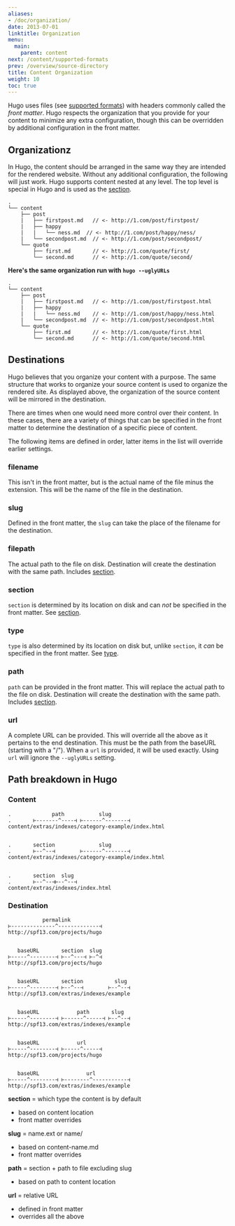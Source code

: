 ```yaml
---
aliases:
- /doc/organization/
date: 2013-07-01
linktitle: Organization
menu:
  main:
    parent: content
next: /content/supported-formats
prev: /overview/source-directory
title: Content Organization
weight: 10
toc: true
---
```


Hugo uses files (see [supported formats](/content/supported-formats/)) with headers commonly called the *front matter*. Hugo
respects the organization that you provide for your content to minimize any
extra configuration, though this can be overridden by additional configuration
in the front matter.

## Organizationz

In Hugo, the content should be arranged in the same way they are intended for
the rendered website. Without any additional configuration, the following will
just work. Hugo supports content nested at any level. The top level is special
in Hugo and is used as the [section](/content/sections/).

    .
    └── content
        ├── post
        |   ├── firstpost.md   // <- http://1.com/post/firstpost/
        |   ├── happy
        |   |   └── ness.md  // <- http://1.com/post/happy/ness/
        |   └── secondpost.md  // <- http://1.com/post/secondpost/
        └── quote
            ├── first.md       // <- http://1.com/quote/first/
            └── second.md      // <- http://1.com/quote/second/

**Here's the same organization run with `hugo --uglyURLs`**

    .
    └── content
        ├── post
        |   ├── firstpost.md   // <- http://1.com/post/firstpost.html
        |   ├── happy
        |   |   └── ness.md    // <- http://1.com/post/happy/ness.html
        |   └── secondpost.md  // <- http://1.com/post/secondpost.html
        └── quote
            ├── first.md       // <- http://1.com/quote/first.html
            └── second.md      // <- http://1.com/quote/second.html

## Destinations

Hugo believes that you organize your content with a purpose. The same structure
that works to organize your source content is used to organize the rendered
site. As displayed above, the organization of the source content will be
mirrored in the destination.

There are times when one would need more control over their content. In these
cases, there are a variety of things that can be specified in the front matter
to determine the destination of a specific piece of content.

The following items are defined in order, latter items in the list will override
earlier settings.

### filename
This isn't in the front matter, but is the actual name of the file minus the
extension. This will be the name of the file in the destination.

### slug
Defined in the front matter, the `slug` can take the place of the filename for the
destination.

### filepath
The actual path to the file on disk. Destination will create the destination
with the same path. Includes [section](/content/sections/).

### section
`section` is determined by its location on disk and can *not* be specified in the front matter. See [section](/content/sections/).

### type
`type` is also determined by its location on disk but, unlike `section`, it *can* be specified in the front matter. See [type](/content/types/).

### path
`path` can be provided in the front matter. This will replace the actual
path to the file on disk. Destination will create the destination with the same
path. Includes [section](/content/sections/).

### url
A complete URL can be provided. This will override all the above as it pertains
to the end destination. This must be the path from the baseURL (starting with a "/").
When a `url` is provided, it will be used exactly. Using `url` will ignore the
`--uglyURLs` setting.


## Path breakdown in Hugo

### Content

    .             path           slug
    .       ⊢-------^----⊣ ⊢------^-------⊣
    content/extras/indexes/category-example/index.html


    .       section              slug
    .       ⊢--^--⊣        ⊢------^-------⊣
    content/extras/indexes/category-example/index.html


    .       section  slug
    .       ⊢--^--⊣⊢--^--⊣
    content/extras/indexes/index.html

### Destination


               permalink
    ⊢--------------^-------------⊣
    http://spf13.com/projects/hugo


       baseURL       section  slug
    ⊢-----^--------⊣ ⊢--^---⊣ ⊢-^⊣
    http://spf13.com/projects/hugo


       baseURL       section          slug
    ⊢-----^--------⊣ ⊢--^--⊣        ⊢--^--⊣
    http://spf13.com/extras/indexes/example


       baseURL            path       slug
    ⊢-----^--------⊣ ⊢------^-----⊣ ⊢--^--⊣
    http://spf13.com/extras/indexes/example


       baseURL            url
    ⊢-----^--------⊣ ⊢-----^-----⊣
    http://spf13.com/projects/hugo


       baseURL               url
    ⊢-----^--------⊣ ⊢--------^-----------⊣
    http://spf13.com/extras/indexes/example



**section** = which type the content is by default

* based on content location
* front matter overrides

**slug** = name.ext or name/

* based on content-name.md
* front matter overrides

**path** = section + path to file excluding slug

* based on path to content location


**url** = relative URL

* defined in front matter
* overrides all the above

